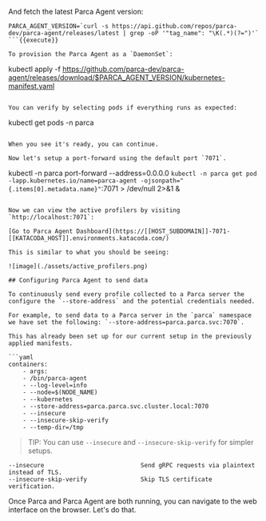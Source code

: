 And fetch the latest Parca Agent version:

```
PARCA_AGENT_VERSION=`curl -s https://api.github.com/repos/parca-dev/parca-agent/releases/latest | grep -oP '"tag_name": "\K(.*)(?=")'`
```{{execute}}

To provision the Parca Agent as a `DaemonSet`:

```
kubectl apply -f https://github.com/parca-dev/parca-agent/releases/download/$PARCA_AGENT_VERSION/kubernetes-manifest.yaml
```{{execute}}

You can verify by selecting pods if everything runs as expected:

```
kubectl get pods -n parca
```{{execute}}

When you see it's ready, you can continue.

Now let's setup a port-forward using the default port `7071`.

```
kubectl -n parca port-forward --address=0.0.0.0 `kubectl -n parca get pod -lapp.kubernetes.io/name=parca-agent -ojsonpath="{.items[0].metadata.name}"`:7071 > /dev/null 2>&1 &
```{{execute}}

Now we can view the active profilers by visiting `http://localhost:7071`:

[Go to Parca Agent Dashboard](https://[[HOST_SUBDOMAIN]]-7071-[[KATACODA_HOST]].environments.katacoda.com/)

This is similar to what you should be seeing:

![image](./assets/active_profilers.png)

## Configuring Parca Agent to send data

To continuously send every profile collected to a Parca server the configure the `--store-address` and the potential credentials needed.

For example, to send data to a Parca server in the `parca` namespace we have set the following: `--store-address=parca.parca.svc:7070`.

This has already been set up for our current setup in the previously applied manifests.

```yaml
containers:
    - args:
    - /bin/parca-agent
    - --log-level=info
    - --node=$(NODE_NAME)
    - --kubernetes
    - --store-address=parca.parca.svc.cluster.local:7070
    - --insecure
    - --insecure-skip-verify
    - --temp-dir=/tmp
```

> TIP: You can use `--insecure` and `--insecure-skip-verify` for simpler setups.

```shell
--insecure                           Send gRPC requests via plaintext instead of TLS.
--insecure-skip-verify               Skip TLS certificate verification.
```

Once Parca and Parca Agent are both running, you can navigate to the web interface on the browser. Let's do that.
